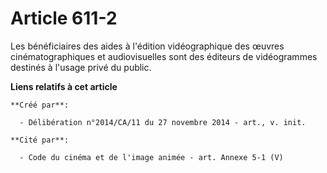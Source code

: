 # Article 611-2

Les bénéficiaires des aides à l'édition vidéographique des œuvres cinématographiques et audiovisuelles sont des éditeurs de
vidéogrammes destinés à l'usage privé du public.

**Liens relatifs à cet article**

	**Créé par**:

	  - Délibération n°2014/CA/11 du 27 novembre 2014 - art., v. init.

	**Cité par**:

	  - Code du cinéma et de l'image animée - art. Annexe 5-1 (V)
